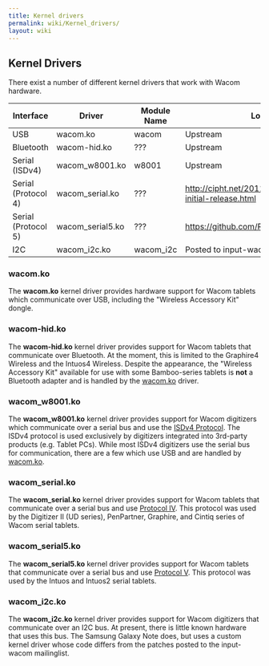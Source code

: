 ```yaml
---
title: Kernel drivers
permalink: wiki/Kernel_drivers/
layout: wiki
---
```


Kernel Drivers
--------------

There exist a number of different kernel drivers that work with Wacom
hardware.

| Interface           | Driver            | Module Name | Location                                                        |
|---------------------|-------------------|-------------|-----------------------------------------------------------------|
| USB                 | wacom.ko          | wacom       | Upstream                                                        |
| Bluetooth           | wacom-hid.ko      | ???         | Upstream                                                        |
| Serial (ISDv4)      | wacom\_w8001.ko   | w8001       | Upstream                                                        |
| Serial (Protocol 4) | wacom\_serial.ko  | ???         | <http://cipht.net/2011/07/02/wacom_serial-initial-release.html> |
| Serial (Protocol 5) | wacom\_serial5.ko | ???         | <https://github.com/RoaldFre/wacom_serial5>                     |
| I2C                 | wacom\_i2c.ko     | wacom\_i2c  | Posted to input-wacom mailinglist                               |

### wacom.ko

The **wacom.ko** kernel driver provides hardware support for Wacom
tablets which communicate over USB, including the "Wireless Accessory
Kit" dongle.

### wacom-hid.ko

The **wacom-hid.ko** kernel driver provides support for Wacom tablets
that communicate over Bluetooth. At the moment, this is limited to the
Graphire4 Wireless and the Intuos4 Wireless. Despite the appearance, the
"Wireless Accessory Kit" available for use with some Bamboo-series
tablets is **not** a Bluetooth adapter and is handled by the
[wacom.ko](#wacom.ko "wikilink") driver.

### wacom\_w8001.ko

The **wacom\_w8001.ko** kernel driver provides support for Wacom
digitizers which communicate over a serial bus and use the [ISDv4
Protocol](/wiki/ISDv4_Protocol "wikilink"). The ISDv4 protocol is used
exclusively by digitizers integrated into 3rd-party products (e.g.
Tablet PCs). While most ISDv4 digitizers use the serial bus for
communication, there are a few which use USB and are handled by
[wacom.ko](#wacom.ko "wikilink").

### wacom\_serial.ko

The **wacom\_serial.ko** kernel driver provides support for Wacom
tablets that communicate over a serial bus and use [Protocol
IV](/wiki/Serial_Protocol_IV "wikilink"). This protocol was used by the
Digitizer II (UD series), PenPartner, Graphire, and Cintiq series of
Wacom serial tablets.

### wacom\_serial5.ko

The **wacom\_serial5.ko** kernel driver provides support for Wacom
tablets that communicate over a serial bus and use [Protocol
V](/wiki/Serial_Protocol_IV "wikilink"). This protocol was used by the Intuos
and Intuos2 serial tablets.

### wacom\_i2c.ko

The **wacom\_i2c.ko** kernel driver provides support for Wacom
digitizers that communicate over an I2C bus. At present, there is little
known hardware that uses this bus. The Samsung Galaxy Note does, but
uses a custom kernel driver whose code differs from the patches posted
to the input-wacom mailinglist.
